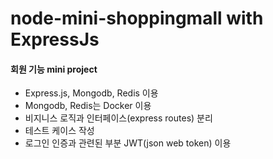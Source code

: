 # node-mini-shoppingmall with ExpressJs

#### 회원 기능 mini project
- Express.js, Mongodb, Redis 이용
- Mongodb, Redis는 Docker 이용
- 비지니스 로직과 인터페이스(express routes) 분리
- 테스트 케이스 작성
- 로그인 인증과 관련된 부분 JWT(json web token) 이용
